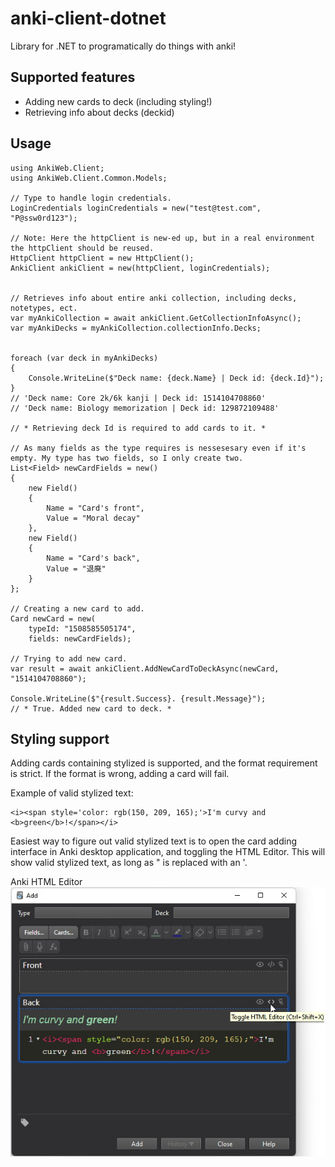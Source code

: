 # anki-client-dotnet
 Library for .NET to programatically do things with anki!

## Supported features
 - Adding new cards to deck (including styling!)
 - Retrieving info about decks (deckid)

## Usage
```
using AnkiWeb.Client;
using AnkiWeb.Client.Common.Models;

// Type to handle login credentials.
LoginCredentials loginCredentials = new("test@test.com", "P@ssw0rd123");

// Note: Here the httpClient is new-ed up, but in a real environment the httpClient should be reused. 
HttpClient httpClient = new HttpClient();
AnkiClient ankiClient = new(httpClient, loginCredentials);


// Retrieves info about entire anki collection, including decks, notetypes, ect. 
var myAnkiCollection = await ankiClient.GetCollectionInfoAsync();
var myAnkiDecks = myAnkiCollection.collectionInfo.Decks;


foreach (var deck in myAnkiDecks)
{
    Console.WriteLine($"Deck name: {deck.Name} | Deck id: {deck.Id}");
}
// 'Deck name: Core 2k/6k kanji | Deck id: 1514104708860'
// 'Deck name: Biology memorization | Deck id: 129872109488'

// * Retrieving deck Id is required to add cards to it. *

// As many fields as the type requires is nessesesary even if it's empty. My type has two fields, so I only create two.
List<Field> newCardFields = new()
{
    new Field()
    {
        Name = "Card's front",
        Value = "Moral decay"
    },
    new Field()
    {
        Name = "Card's back",
        Value = "退廃"
    }
};

// Creating a new card to add.
Card newCard = new(
    typeId: "1508585505174",
    fields: newCardFields);

// Trying to add new card.
var result = await ankiClient.AddNewCardToDeckAsync(newCard, "1514104708860");

Console.WriteLine($"{result.Success}. {result.Message}");
// * True. Added new card to deck. *
```

## Styling support
Adding cards containing stylized is supported, and the format requirement is strict.  If the format is wrong, adding a card will fail.

Example of valid stylized text:
```
<i><span style='color: rgb(150, 209, 165);'>I'm curvy and <b>green</b>!</span></i>
```
Easiest way to figure out valid stylized text is to open the card adding interface in Anki desktop application, and toggling the HTML Editor.  This will show valid stylized text, as long as " is replaced with an '. 

Anki HTML Editor 
![Anki HTML Editor](assets/AnkiHtmlEditor.jpg)